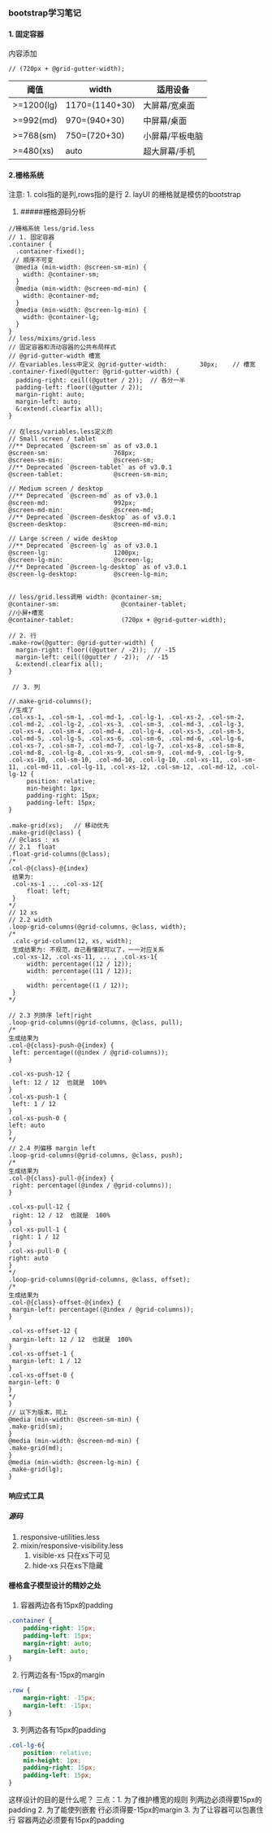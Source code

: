 ### bootstrap学习笔记
#### 1. 固定容器

内容添加
~~~less
// (720px + @grid-gutter-width);
~~~
| 阈值   | width  |  适用设备 |
| ----   |------| ----------|
| \>=1200(lg)| 1170=(1140+30)|大屏幕/宽桌面|
| \>=992(md) | 970=(940+30) |中屏幕/桌面|
| \>=768(sm) | 750=(720+30) |小屏幕/平板电脑|
| \>=480(xs) | auto|超大屏幕/手机|
#### 2.栅格系统

  注意: 1. cols指的是列,rows指的是行
       2. layUI 的栅格就是模仿的bootstrap      
  1. #####栅格源码分析
   ~~~less
   //栅格系统 less/grid.less
   // 1. 固定容器
   .container {
     .container-fixed();
    // 顺序不可变
     @media (min-width: @screen-sm-min) {
       width: @container-sm;
     }
     @media (min-width: @screen-md-min) {
       width: @container-md;
     }
     @media (min-width: @screen-lg-min) {
       width: @container-lg;
     }
   }
   // less/mixins/grid.less
   // 固定容器和流动容器的公共布局样式
   // @grid-gutter-width 槽宽
   // 在variables.less中定义 @grid-gutter-width:         30px;    // 槽宽
   .container-fixed(@gutter: @grid-gutter-width) {
     padding-right: ceil((@gutter / 2));  // 各分一半
     padding-left: floor((@gutter / 2));
     margin-right: auto;
     margin-left: auto;
     &:extend(.clearfix all);
   }
   
   // 在less/variables.less定义的
   // Small screen / tablet
   //** Deprecated `@screen-sm` as of v3.0.1
   @screen-sm:                  768px;
   @screen-sm-min:              @screen-sm;
   //** Deprecated `@screen-tablet` as of v3.0.1
   @screen-tablet:              @screen-sm-min;
   
   // Medium screen / desktop
   //** Deprecated `@screen-md` as of v3.0.1
   @screen-md:                  992px;
   @screen-md-min:              @screen-md;
   //** Deprecated `@screen-desktop` as of v3.0.1
   @screen-desktop:             @screen-md-min;
   
   // Large screen / wide desktop
   //** Deprecated `@screen-lg` as of v3.0.1
   @screen-lg:                  1200px;
   @screen-lg-min:              @screen-lg;
   //** Deprecated `@screen-lg-desktop` as of v3.0.1
   @screen-lg-desktop:          @screen-lg-min;
   
   
   // less/grid.less调用 width: @container-sm;
   @container-sm:                 @container-tablet;
   //小屏+槽宽
   @container-tablet:             (720px + @grid-gutter-width);

  // 2. 行    
   .make-row(@gutter: @grid-gutter-width) {
     margin-right: floor((@gutter / -2));  // -15
     margin-left: ceil((@gutter / -2));  // -15
     &:extend(.clearfix all);
   }

    // 3. 列
      
 //.make-grid-columns();
 //生成了
.col-xs-1, .col-sm-1, .col-md-1, .col-lg-1, .col-xs-2, .col-sm-2, .col-md-2, .col-lg-2, .col-xs-3, .col-sm-3, .col-md-3, .col-lg-3, .col-xs-4, .col-sm-4, .col-md-4, .col-lg-4, .col-xs-5, .col-sm-5, .col-md-5, .col-lg-5, .col-xs-6, .col-sm-6, .col-md-6, .col-lg-6, .col-xs-7, .col-sm-7, .col-md-7, .col-lg-7, .col-xs-8, .col-sm-8, .col-md-8, .col-lg-8, .col-xs-9, .col-sm-9, .col-md-9, .col-lg-9, .col-xs-10, .col-sm-10, .col-md-10, .col-lg-10, .col-xs-11, .col-sm-11, .col-md-11, .col-lg-11, .col-xs-12, .col-sm-12, .col-md-12, .col-lg-12 {
        position: relative;
        min-height: 1px;
        padding-right: 15px;
        padding-left: 15px;
}

.make-grid(xs);   // 移动优先
.make-grid(@class) {
  // @class : xs
  // 2.1  float
  .float-grid-columns(@class);
  /*
  .col-@{class}-@{index}
    结果为:
    .col-xs-1 ... .col-xs-12{
        float: left;
    }
   */
  // 12 xs 
  // 2.2 width
  .loop-grid-columns(@grid-columns, @class, width);
  /*
    .calc-grid-column(12, xs, width);
    生成结果为: 不规范，自己看懂就可以了，一一对应关系
    .col-xs-12, .col-xs-11, ... , .col-xs-1{
        width: percentage((12 / 12));
        width: percentage((11 / 12));
                ...
        width: percentage((1 / 12));
    }
   */

  // 2.3 列排序 left|right
  .loop-grid-columns(@grid-columns, @class, pull);
/*
生成结果为
  .col-@{class}-push-@{index} {
    left: percentage((@index / @grid-columns));
  }

  .col-xs-push-12 {
    left: 12 / 12  也就是  100%
  }
  .col-xs-push-1 {
    left: 1 / 12
  }
  .col-xs-push-0 {
   left: auto
}
 */
  // 2.4 列偏移 margin left
  .loop-grid-columns(@grid-columns, @class, push);
/*
生成结果为
  .col-@{class}-pull-@{index} {
    right: percentage((@index / @grid-columns));
  }

  .col-xs-pull-12 {
    right: 12 / 12  也就是  100%
  }
  .col-xs-pull-1 {
    right: 1 / 12
  }
  .col-xs-pull-0 {
   right: auto
}
 */
  .loop-grid-columns(@grid-columns, @class, offset);
/*
生成结果为
  .col-@{class}-offset-@{index} {
    margin-left: percentage((@index / @grid-columns));
  }

  .col-xs-offset-12 {
    margin-left: 12 / 12  也就是  100%
  }
  .col-xs-offset-1 {
    margin-left: 1 / 12
  }
  .col-xs-offset-0 {
   margin-left: 0
}
 */
}
// 以下为版本，同上
@media (min-width: @screen-sm-min) {
  .make-grid(sm);
}
@media (min-width: @screen-md-min) {
  .make-grid(md);
}
@media (min-width: @screen-lg-min) {
  .make-grid(lg);
}
   ~~~
    
        
#### 响应式工具
##### 源码
1. responsive-utilities.less
2. mixin/responsive-visibility.less
    1. visible-xs
        只在xs下可见
    2. hide-xs
        只在xs下隐藏     
#### 栅格盒子模型设计的精妙之处
1. 容器两边各有15px的padding
~~~css
.container {
    padding-right: 15px;
    padding-left: 15px;
    margin-right: auto;
    margin-left: auto;
}
~~~
2. 行两边各有-15px的margin
~~~css
.row {
    margin-right: -15px;
    margin-left: -15px;
}
~~~
3. 列两边各有15px的padding
~~~css
.col-lg-6{
    position: relative;
    min-height: 1px;
    padding-right: 15px;
    padding-left: 15px;
}
~~~
这样设计的目的是什么呢？
三点：1. 为了维护槽宽的规则
            列两边必须得要15px的padding
     2. 为了能使列嵌套
            行必须得要-15px的margin
     3. 为了让容器可以包裹住行
            容器两边必须要有15px的padding 
        
        